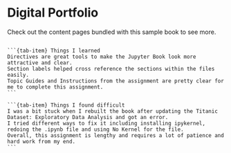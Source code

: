 # Digital Portfolio

Check out the content pages bundled with this sample book to see more.

```{tableofcontents}
```

````{tab-set}
```{tab-item} Things I learned
Directives are great tools to make the Jupyter Book look more attractive and clear.
Section labels helped cross reference the sections within the files easily.
Topic Guides and Instructions from the assignment are pretty clear for me to complete this assignment.
```

```{tab-item} Things I found difficult
I was a bit stuck when I rebuilt the book after updating the Titanic Dataset: Exploratory Data Analysis and got an error.
I tried different ways to fix it including installing ipykernel, redoing the .ipynb file and using No Kernel for the file.
Overall, this assignment is lengthy and requires a lot of patience and hard work from my end.
```
````